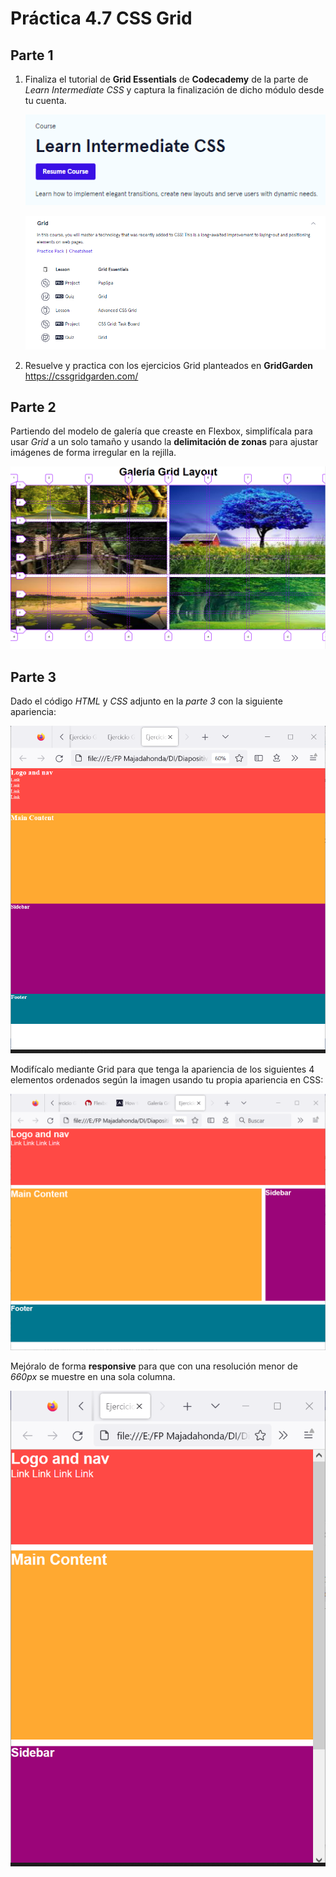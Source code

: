 # Práctica 4.7 CSS Grid 

## Parte 1

1. Finaliza el tutorial de **Grid Essentials** de **Codecademy** de la parte de *Learn Intermediate CSS* y captura la finalización de dicho módulo desde tu cuenta.  
      
    ![](media/a8ef4b8035dca1f0187f42c476dd20ce.png)  
      
    ![](media/af6ddb7c82f35c2809978d95a3f377b0.png)

2. Resuelve y practica con los ejercicios Grid planteados en **GridGarden** <https://cssgridgarden.com/>

## Parte 2

Partiendo del modelo de galería que creaste en Flexbox, simplifícala para usar *Grid* a un solo tamaño y usando la **delimitación de zonas** para ajustar imágenes de forma irregular en la rejilla.

![](media/0c877362ad434d2d580ee39324a3d510.png)

## Parte 3

Dado el código *HTML* y *CSS* adjunto en la *parte 3* con la siguiente apariencia:

![](media/1568e0b29abc743a6293b8ee426db807.png)

Modifícalo mediante Grid para que tenga la apariencia de los siguientes 4 elementos ordenados según la imagen usando tu propia apariencia en CSS:

![](media/dc2f8055f5eb83c8f8998cbc6ecca0b3.png)

Mejóralo de forma **responsive** para que con una resolución menor de *660px* se muestre en una sola columna.

![](media/6b51b484628367916f932f0385196c25.png)

